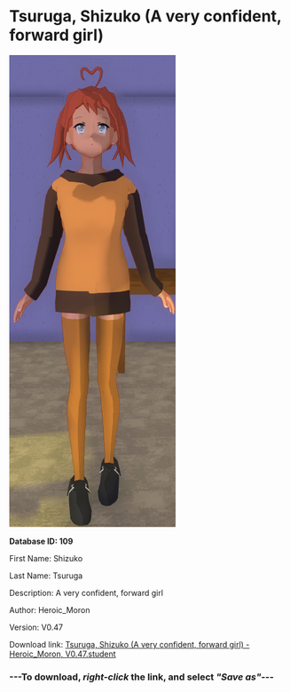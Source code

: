 # Tsuruga, Shizuko (A very confident, forward girl)

<img src="https://raw.githubusercontent.com/Arbiter1223/Daigaku-Gurashi-Custom-Students/master/Students/Files/Tsuruga%2C%20Shizuko%20(A%20very%20confident%2C%20forward%20girl).png" title="Tsuruga, Shizuko (A very confident, forward girl) - Heroic_Moron, V0.47">

**Database ID: 109**

First Name: Shizuko

Last Name: Tsuruga

Description: A very confident, forward girl

Author: Heroic_Moron

Version: V0.47

Download link: <a href="https://raw.githubusercontent.com/Arbiter1223/Daigaku-Gurashi-Custom-Students/master/Students/Files/Tsuruga%2C%20Shizuko%20(A%20very%20confident%2C%20forward%20girl)%20-%20Heroic_Moron%2C%20V0.47.student">Tsuruga, Shizuko (A very confident, forward girl) - Heroic_Moron, V0.47.student</a>

### ---**To download, _right-click_ the link, and select _"Save as"_**---
